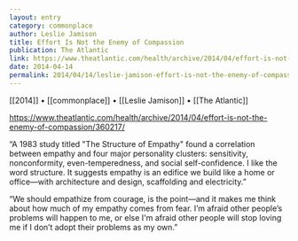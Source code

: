 ```yaml
---
layout: entry
category: commonplace
author: Leslie Jamison
title: Effort Is Not the Enemy of Compassion
publication: The Atlantic
link: https://www.theatlantic.com/health/archive/2014/04/effort-is-not-the-enemy-of-compassion/360217/
date: 2014-04-14
permalink: 2014/04/14/leslie-jamison-effort-is-not-the-enemy-of-compassion
---
```


[[2014]] • [[commonplace]] • [[Leslie Jamison]] • [[The Atlantic]]

https://www.theatlantic.com/health/archive/2014/04/effort-is-not-the-enemy-of-compassion/360217/

“A 1983 study titled "The Structure of Empathy" found a correlation between empathy and four major personality clusters: sensitivity, nonconformity, even-temperedness, and social self-­confidence. I like the word structure. It suggests empathy is an edifice we build like a home or office—with architecture and design, scaffolding and electricity.”

“We should empathize from courage, is the point—and it makes me think about how much of my empathy comes from fear. I’m afraid other people’s problems will happen to me, or else I'm afraid other people will stop loving me if I don’t adopt their problems as my own.”
